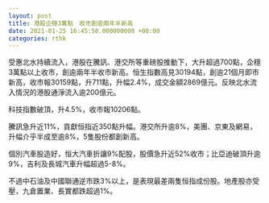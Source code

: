 ```yaml
---
layout: post
title: 港股企穩3萬點　收市創逾兩年半新高
date: 2021-01-25 16:45:50.000000000 +08:00
categories: rthk
---
```


受惠北水持續流入，港股在騰訊、港交所等重磅股推動下，大升超過700點，企穩3萬點以上收市，創逾兩年半收市新高。恒生指數高見30194點，創逾21個月即市新高，收市報30159點，升711點，升幅2.4%，成交金額2869億元。反映北水流入情況的港股通淨流入逾200億元。

科技指數破頂，升4.5%，收市報10206點。

騰訊急升近11%，貢獻恒指近350點升幅。港交所升逾8%，美團、京東及網易，升幅介乎半成至逾8%，5隻股份都創新高。

個別汽車股造好，恒大汽車折讓9%配股，股價急升近52%收市；比亞迪破頂升逾9%，吉利及長城汽車升幅超過5-8%。

不過中石油及中國聯通逆市跌3%以上，是表現最差兩隻恒指成份股。地產股亦受壓，九倉置業、長實都跌超過1%。

